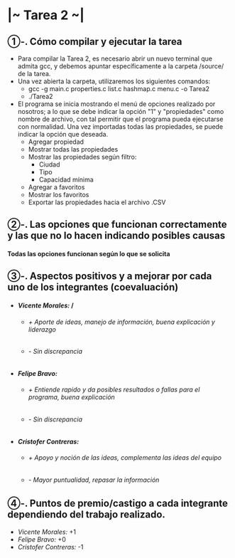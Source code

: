 #     **|~ Tarea 2 ~|**

## ①-. Cómo compilar y ejecutar la tarea
* Para compilar la Tarea 2, es necesario abrir un nuevo terminal que admita gcc, y debemos apuntar específicamente a la carpeta /source/ de la tarea.
* Una vez abierta la carpeta, utilizaremos los siguientes comandos:
  * gcc -g main.c properties.c list.c hashmap.c menu.c -o Tarea2
  * ./Tarea2
* El programa se inicia mostrando el menú de opciones realizado por nosotros; a lo que se debe indicar la opción "1" y "propiedades" como nombre de archivo, con tal permitir que el programa pueda ejecutarse con normalidad. Una vez importadas todas las propiedades, se puede indicar la opción que deseada.
  * Agregar propiedad
  * Mostrar todas las propiedades
  * Mostrar las propiedades según filtro:
    * Ciudad
    * Tipo
    * Capacidad mínima
  * Agregar a favoritos
  * Mostrar los favoritos
  * Exportar las propiedades hacia el archivo .CSV

## ②-. Las opciones que funcionan correctamente y las que no lo hacen indicando posibles causas
#### Todas las opciones funcionan según lo que se solicita
## ③-. Aspectos positivos y a mejorar por cada uno de los integrantes (coevaluación)
* ####  *Vicente Morales:* /
  * ###### + Aporte de ideas, manejo de información, buena explicación y liderazgo
  * ###### - Sin discrepancia
* ####  *Felipe Bravo:*
  * ###### +  Entiende rapido y da posibles resultados o fallas para el programa, buena explicación
  * ###### - Sin discrepancia
* ####  *Cristofer Contreras:*
  * ###### + Apoyo y noción de las ideas, complementa las ideas del equipo
  * ###### - Mayor puntualidad, repasar la información



## ④-. Puntos de premio/castigo a cada integrante dependiendo del trabajo realizado.
* *Vicente Morales:* +1
* *Felipe Bravo:* +0
* *Cristofer Contreras:* -1


